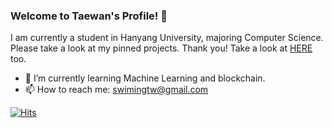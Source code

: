 ### Welcome to Taewan's Profile! 👋

I am currently a student in Hanyang University, majoring Computer Science. Please take a look at my pinned projects. Thank you!
Take a look at [HERE](https://play.google.com/store/apps/dev?id=5864561478620310225) too.

* 🌱 I’m currently learning Machine Learning and blockchain.
* 📫 How to reach me: swimingtw@gmail.com

[![Hits](https://hits.seeyoufarm.com/api/count/incr/badge.svg?url=https%3A%2F%2Fgithub.com%2FTaewan-P)](https://hits.seeyoufarm.com)
